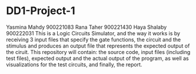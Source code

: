 # DD1-Project-1
Yasmina Mahdy 900221083 
Rana Taher 900221430 
Haya Shalaby 900222031
This is a Logic Circuits Simulator, and the way it works is by receiving 3 input files that specify the gate functions, the circuit and the stimulus and produces an output file that represents the expected output of the ciruit. 
This repository will contain: the source code, input files (including test files), expected output and the actual output of the program, as well as visualizations for the test circuits, and finally, the report.
